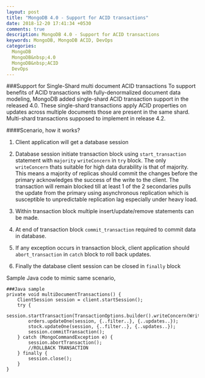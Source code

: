 ```yaml
---
layout: post
title: "MongoDB 4.0 - Support for ACID transactions"
date: 2018-12-20 17:41:34 +0530
comments: true
description: MongoDB 4.0 - Support for ACID transactions
keywords: MongoDB, MongoDB ACID, DevOps
categories:
  MongoDB
  MongoDB&nbsp;4.0
  MongoDB&nbsp;ACID
  DevOps
---
```


###Support for Single-Shard multi document ACID transactions
To support benefits of ACID transactions with fully-denormalized document data modeling, MongoDB added single-shard ACID transaction support in the released 4.0. These single-shard transactions apply ACID properties on updates across multiple documents those are present in the same shard. Multi-shard transactions supposed to implement in release 4.2.

####Scenario, how it works?
1. Client application will get a database session <!--more-->
2. Database session initiate transaction block using `start_transaction` statement with `majority` `writeConcern` in `try` block. The only `writeConcern` thats suitable for high data durability is that of majority. This means a majority of replicas should commit the changes before the primary acknowledges the success of the write to the client. The transaction will remain blocked till at least 1 of the 2 secondaries pulls the update from the primary using asynchronous replication which is susceptible to unpredictable replication lag especially under heavy load. 

3. Within transaction block multiple insert/update/remove statements can be made.
4. At end of transaction block `commit_transaction` required to commit data in database.
5. If any exception occurs in transaction block, client application should `abort_transaction` in `catch` block to roll back updates.
6. Finally the database client session can be closed in `finally` block

Sample Java code to mimic same scenario, 

	###Java sample
	private void multiDocumentTransactions() {
        ClientSession session = client.startSession();
        try {
            session.startTransaction(TransactionOptions.builder().writeConcern(WriteConcern.MAJORITY).build());
            orders.updateOne(session, {..filter..}, {..updates..});
            stock.updateOne(session, {..filter..}, {..updates..});
            session.commitTransaction();
        } catch (MongoCommandException e) {
            session.abortTransaction();
            //ROLLBACK TRANSACTION
        } finally {
            session.close();
        }
    }
